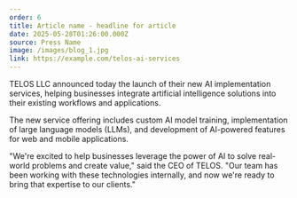 ```yaml
---
order: 6
title: Article name - headline for article
date: 2025-05-28T01:26:00.000Z
source: Press Name
image: /images/blog_1.jpg
link: https://example.com/telos-ai-services
---
```

TELOS LLC announced today the launch of their new AI implementation services, helping businesses integrate artificial intelligence solutions into their existing workflows and applications.

The new service offering includes custom AI model training, implementation of large language models (LLMs), and development of AI-powered features for web and mobile applications.

"We're excited to help businesses leverage the power of AI to solve real-world problems and create value," said the CEO of TELOS. "Our team has been working with these technologies internally, and now we're ready to bring that expertise to our clients."
